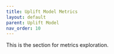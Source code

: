 ```yaml
---
title: Uplift Model Metrics
layout: default
parent: Uplift Model
nav_order: 10
---
```

This is the section for metrics exploration.